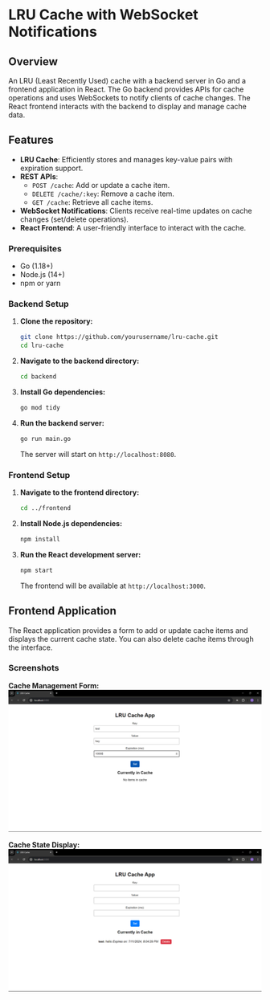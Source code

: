 # LRU Cache with WebSocket Notifications

## Overview

An LRU (Least Recently Used) cache with a backend server in Go and a frontend application in React. The Go backend provides APIs for cache operations and uses WebSockets to notify clients of cache changes. The React frontend interacts with the backend to display and manage cache data.

## Features

- **LRU Cache**: Efficiently stores and manages key-value pairs with expiration support.
- **REST APIs**:
  - `POST /cache`: Add or update a cache item.
  - `DELETE /cache/:key`: Remove a cache item.
  - `GET /cache`: Retrieve all cache items.
- **WebSocket Notifications**: Clients receive real-time updates on cache changes (set/delete operations).
- **React Frontend**: A user-friendly interface to interact with the cache.

### Prerequisites

- Go (1.18+)
- Node.js (14+)
- npm or yarn

### Backend Setup

1. **Clone the repository:**

   ```bash
   git clone https://github.com/yourusername/lru-cache.git
   cd lru-cache
   ```

2. **Navigate to the backend directory:**

   ```bash
   cd backend
   ```

3. **Install Go dependencies:**

   ```bash
   go mod tidy
   ```

4. **Run the backend server:**

   ```bash
   go run main.go
   ```

   The server will start on `http://localhost:8080`.

### Frontend Setup

1. **Navigate to the frontend directory:**

   ```bash
   cd ../frontend
   ```

2. **Install Node.js dependencies:**

   ```bash
   npm install
   ```

3. **Run the React development server:**

   ```bash
   npm start
   ```

   The frontend will be available at `http://localhost:3000`.

## Frontend Application

The React application provides a form to add or update cache items and displays the current cache state. You can also delete cache items through the interface.

### Screenshots

**Cache Management Form:**
![Cache Management Form](docs/form.png)

**Cache State Display:**
![Cache State Display](docs/cache-state.png)
